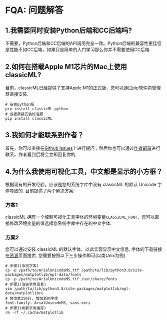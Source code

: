 # FQA: 问题解答

## 1.我需要同时安装Python后端和CC后端吗?

不需要，Python后端和CC后端的API调用完全一致。Python后端的兼容性更佳但是性能不如CC后端，如果只是简单的入门学习那么你并不需要使用CC后端.

## 2.如何在搭载Apple M1芯片的Mac上使用classicML?

目前，classicML已经提供了支持Apple M1的正式版，您可以通过pip软件包管理器直接安装.

```shell
# 安装python版
pip install classicML-python
# 或者直接安装标准版
pip install classicML
```

## 3.我如何才能联系到作者？

首先，你可以直接在[Github Issues](https://github.com/sun1638650145/classicML/issues)上进行提问；然后你也可以通过[作者邮箱](s1638650145@gmail.com)进行联系，作者看到后将会立即回复你的.

## 4.为什么我使用可视化工具，中文都是显示的小方框？

根据现有的开发经验，应该是您的系统字库中没有 classicML 的默认 Unicode 字体导致的. 目前提供了两个解决方案:

### 方案1

classicML 拥有一个控制可视化工具字体的环境变量`CLASSICML_FONT`，您可以直接修改环境变量的值选择您系统字库中存在的中文字体.

### 方案2

您可以通过安装 classicML 的默认字体，以此实现显示中文信息. 字体的下载链接在[资源](https://classicml.readthedocs.io/zh_CN/latest/resources.html)页面提供. 您需要按照以下三步操作即可(以类Unix为例)

```shell
# 步骤1(添加字库)
cp -p /path/to/ArialUnicodeMS.ttf /path/to/lib/python3.8/site-packages/matplotlib/mpl-data/fonts
cp -p /path/to/ArialUnicodeMS.ttf /usr/share/fonts
# 步骤2(注册字库信息)
vim /path/to/lib/python3.8/site-packages/matplotlib/mpl-data/matplotlibrc
# 修改第250行, 增加新的字库
font.family: ArialUnicodeMS, sans-seri
# 步骤3(刷新字库缓存)
rm -rf ~/.cache/matplotlib
```
